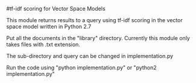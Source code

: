 #tf-idf scoring for Vector Space Models

This module returns results to a query using tf-idf scoring in the vector space model written in Python 2.7

Put all the documents in the "library" directory. Currently this module only takes files with .txt extension.

The sub-directory and query can be changed in implementation.py

Run the code using "python implementation.py" or "python2 implementation.py"